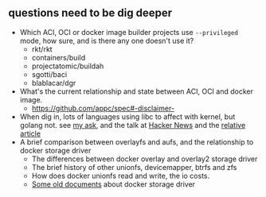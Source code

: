 questions need to be dig deeper
----

* Which ACI, OCI or docker image builder projects use `--privileged` mode, how sure, and is there any one doesn't use it?
	* rkt/rkt
	* containers/build
	* projectatomic/buildah
	* sgotti/baci
	* blablacar/dgr
* What's the current relationship and state between ACI, OCI and docker image.
	* https://github.com/appc/spec#-disclaimer-
* When dig in, lots of languages using libc to affect with kernel, but golang not. see [my ask](https://goo.gl/S4KJse), and the talk at [Hacker News](https://goo.gl/bFysCw) and the [relative article](https://goo.gl/1XmwtC)
* A brief comparison between overlayfs and aufs, and the relationship to docker storage driver
	* The differences between docker overlay and overlay2 storage driver
	* The brief history of other unionfs, devicemapper, btrfs and zfs
	* How does docker unionfs read and write, the io costs.
	* [Some old documents](https://git.io/vd17o) about docker storage driver
